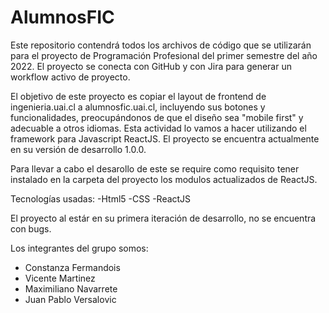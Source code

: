 # AlumnosFIC

Este repositorio contendrá todos los archivos de código que se utilizarán para el proyecto de Programación Profesional del primer semestre del año 2022. El proyecto se conecta con GitHub y con Jira para generar un workflow activo de proyecto. 

El objetivo de este proyecto es copiar el layout de frontend de ingenieria.uai.cl a alumnosfic.uai.cl, incluyendo sus botones y funcionalidades, preocupándonos de que el diseño sea "mobile first" y adecuable a otros idiomas. Esta actividad lo vamos a hacer utilizando el framework para Javascript ReactJS. El proyecto se encuentra actualmente en su versión de desarrollo 1.0.0.

Para llevar a cabo el desarollo de este se require como requisito tener instalado en la carpeta del proyecto los modulos actualizados de ReactJS.

Tecnologías usadas:
    -Html5
    -CSS
    -ReactJS
    
El proyecto al estár en su primera iteración de desarrollo, no se encuentra con bugs.

Los integrantes del grupo somos:
- Constanza Fermandois
- Vicente Martinez
- Maximiliano Navarrete
- Juan Pablo Versalovic

